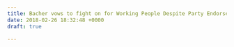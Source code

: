 ```yaml
---
title: Bacher vows to fight on for Working People Despite Party Endorsement
date: 2018-02-26 18:32:48 +0000
draft: true

---
```

